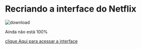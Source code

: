 # Recriando a interface do Netflix
![download](https://user-images.githubusercontent.com/104571614/179427067-aded768d-c0a9-497d-b482-c747b5b7b13b.png)

Ainda não está 100% 

[clique Aqui para acessar a interface](https://pedroaugusto2004.github.io/Netflix-Clone/)
